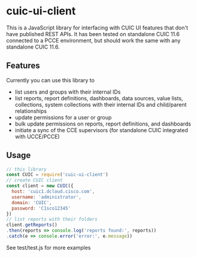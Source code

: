 # cuic-ui-client
This is a JavaScript library for interfacing with CUIC UI features that don't
have published REST APIs. It has been tested on standalone CUIC 11.6 connected to a
PCCE environment, but should work the same with any standalone CUIC 11.6.

## Features
Currently you can use this library to
* list users and groups with their internal IDs
* list reports, report definitions, dashboards, data sources, value lists, collections, system collections with their internal IDs and child/parent relationships
* update permissions for a user or group
* bulk update permissions on reports, report definitions, and dashboards
* initiate a sync of the CCE supervisors (for standalone CUIC integrated with UCCE/PCCE)

## Usage
```js
// this library
const CUIC = require('cuic-ui-client')
// create CUIC client
const client = new CUIC({
  host: 'cuic1.dcloud.cisco.com',
  username: 'administrator',
  domain: 'CUIC',
  password: 'C1sco12345'
})
// list reports with their folders
client.getReports()
.then(reports => console.log('reports found:', reports))
.catch(e => console.error('error:', e.message))
```

See test/test.js for more examples
